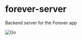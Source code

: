 # forever-server

Backend server for the Forever app

![Go](https://github.com/breaking-fullstack/forever-server/workflows/Go/badge.svg)
